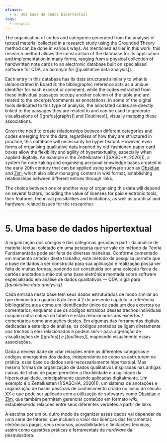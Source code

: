 ```yaml
---
aliases:
  - 5. Uma base de dados hipertextual
tags:
  - results
---
```


The organisation of codes and categories generated from the analysis of textual material collected in a research study using the Grounded Theory method can be done in various ways. As mentioned earlier in this work, this research method allows the construction of the database for its application and implementation in many forms, ranging from a physical collection of handwritten note cards to an electronic database built on specialised software for QDA, an acronym for [[qualitative data analysis]].

Each entry in this database has its data structured similarly to what is demonstrated in Board 8: the bibliographic reference acts as a unique identifier for each excerpt or comment, while the codes extracted from these individual passages occupy another column of the table and are related to the excerpts/comments as annotations. In some of the digital tools dedicated to this type of analysis, the annotated codes are directly linked to the passages they are related to and can be used to generate visualisations of [[grafos|graphs]] and [[outlines]], visually mapping these associations.

Given the need to create relationships between different categories and codes emerging from the data, regardless of how they are structured in practice, this database will necessarily be hyper textual. However, even forms of organising qualitative data inspired by old-fashioned paper card boxes allow the flexibility and agility of hypertextuality, especially when applied digitally. An example is the Zettelkasten ([[SASCHA, 2020]]), a system for note-taking and organising personal knowledge bases created in the early 20th century that can be applied using software such as [Obsidian](https://obsidian.md/) and [Zim](https://zim-wiki.org/), which also allow managing content in wiki format, establishing relationships between different entries through links.

The choice between one or another way of organising this data will depend on several factors, including the value of licenses for paid electronic tools, their features, technical possibilities and limitations, as well as practical and hardware-related issues for the researcher.

---
# 5. Uma base de dados hipertextual
A organização dos códigos e das categorias geradas a partir da análise de material textual coletado em uma pesquisa que se vale do método da Teoria Fundamentada pode ser feita de diversas maneiras. Conforme comentado em momento anterior deste trabalho, este método de pesquisa permite que a base de dados a ser construída para sua aplicação e realização possa ser feita de muitas formas, podendo ser constituída por uma coleção física de cartões anotados a mão até uma base eletrônica montada sobre software especializado em análise de dados qualitativos — QDA, sigla para _[[qualitative data analysis]]_.

Cada entrada nesta base tem seus dados estruturados de modo similar ao que demonstra o quadro 8 do item 4.2 do presente capítulo: a referência bibliográfica atua como um identificador único de cada um dos excertos ou comentários, enquanto que os códigos extraídos desses trechos individuais ocupam outra coluna da tabela e estão relacionados aos excertos / comentários como anotações destes. Em algumas das ferramentas digitais dedicadas a este tipo de análise, os códigos anotados se ligam diretamente aos trechos a eles relacionados e podem servir para a geração de visualizações de [[grafos]] e _[[outlines]]_, mapeando visualmente essas associações.

Dada a necessidade de criar relações entre as diferentes categorias e códigos emergentes dos dados, independente de como se estruturem na prática, essa base de dados será necessariamente hipertextual. Mas mesmo formas de organização de dados qualitativos inspiradas nas antigas caixas de fichas de papel permitem a flexibilidade e a agilidade da hipertextualidade, principalmente quando aplicadas digitalmente. Um exemplo é o Zettelkasten ([[SASCHA, 2020]]), um sistema de anotações e organização de bases pessoais de conhecimento criado no início do século XX e que pode ser aplicado com a utilização de softwares como [Obsidian](https://obsidian.md/) e [Zim](https://zim-wiki.org/), que também permitem gerenciar conteúdo em formato _wiki_, estabelecendo relações entre seus diferentes verbetes a partir de links.

A escolha por um ou outro modo de organizar esses dados vai depender de uma série de fatores, que incluem o valor das licenças das ferramentas eletrônicas pagas, seus recursos, possibilidades e limitações técnicas, assim como questões práticas e ferramentais de _hardware_ da pesquisadora.
